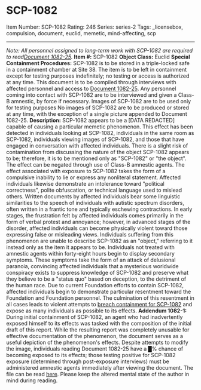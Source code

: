 # SCP-1082
Item Number: SCP-1082
Rating: 246
Series: series-2
Tags: _licensebox, compulsion, document, euclid, memetic, mind-affecting, scp

---

_Note: All personnel assigned to long-term work with SCP-1082 are required to read[Document 1082-25](/document-1082-25)._
**Item #:** SCP-1082
**Object Class:** Euclid
**Special Containment Procedures:** SCP-1082 is to be stored in a triple-locked safe in a containment chamber at Site 38. The item is to be left in containment except for testing purposes indefinitely; no testing or access is authorized at any time. This document is to be compiled through interviews with affected personnel and access to [Document 1082-25](/document-1082-25). Any personnel coming into contact with SCP-1082 are to be interviewed and given a Class-B amnestic, by force if necessary. Images of SCP-1082 are to be used only for testing purposes No images of SCP-1082 are to be produced or stored at any time, with the exception of a single picture appended to Document 1082-25.
**Description:** SCP-1082 appears to be a [DATA REDACTED] capable of causing a particular memetic phenomenon. This effect has been detected in individuals looking at SCP-1082, individuals in the same room as SCP-1082, individuals viewing images of SCP-1082, and those that have engaged in conversation with affected individuals. There is a slight risk of contamination from discussing the nature of the object SCP-1082 appears to be; therefore, it is to be mentioned only as "SCP-1082" or "the object". The effect can be negated through use of Class-B amnestic agents.
The effect associated with exposure to SCP-1082 takes the form of a compulsive inability to lie or express any nonliteral statement. Affected individuals likewise demonstrate an intolerance toward "political correctness", polite obfuscation, or technical language used to mislead others. Written documents by affected individuals bear some linguistic similarities to the speech of individuals with autistic spectrum disorders, often written in a frantic tone and typically eschewing contractions. In early stages, the frustration felt by affected individuals comes primarily in the form of verbal protest and annoyance; however, in advanced stages of the disorder, affected individuals can become physically violent toward those expressing false or misleading views. Individuals suffering from this phenomenon are unable to describe SCP-1082 as an "object," referring to it instead only as the item it appears to be.
Individuals not treated with amnestic agents within forty-eight hours begin to display secondary symptoms. These symptoms take the form of an attack of delusional paranoia, convincing affected individuals that a mysterious worldwide conspiracy exists to suppress knowledge of SCP-1082 and preserve what they believe to be a "status quo" based on deception, to the detriment of the human race. Due to current Foundation efforts to contain SCP-1082, affected individuals begin to demonstrate particular resentment toward the Foundation and Foundation personnel. The culmination of this resentment in all cases leads to violent attempts to [breach containment for SCP-1082](/visionsofabetterworld) and expose as many individuals as possible to its effects.
**Addendum 1082-1:** During initial containment of SCP-1082, an agent who had inadvertently exposed himself to its effects was tasked with the composition of the initial draft of this report. While the resulting report was completely unusable for effective documentation of the phenomenon, the document serves as a useful depiction of the phenomenon's effects. Despite attempts to modify the image, individuals reading Document 1082-25 have a █% chance of becoming exposed to its effects; those testing positive for SCP-1082 exposure (determined through post-exposure interviews) must be administered amnestic agents immediately after viewing the document. The file can be read [here](/document-1082-25). Please keep the altered mental state of the author in mind during reading.